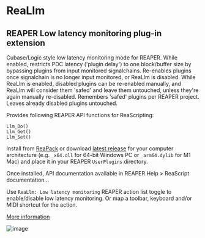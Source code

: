 # ReaLlm

## REAPER Low latency monitoring plug-in extension

Cubase/Logic style low latency monitoring mode for REAPER. While enabled, restricts PDC latency ('plugin delay') to one block/buffer size by bypassing plugins from input monitored signalchains. Re-enables plugins once signalchain is no longer input monitored, or ReaLlm is disabled. While ReaLlm is enabled, disabled plugins can be re-enabled manually, and ReaLlm will consider them 'safed' and leave them untouched, unless they're again manually re-disabled. Remembers 'safed' plugins per REAPER project. Leaves already disabled plugins untouched.

Provides following REAPER API functions for ReaScripting:

```
Llm_Do()
Llm_Get()
Llm_Set()
```

Install from [ReaPack](https://reapack.com) or download [latest release](https://github.com/ak5k/reallm/releases/latest) for your computer architecture (e.g. `_x64.dll` for 64-bit Windows PC or `_arm64.dylib` for M1 Mac) and place it in your REAPER `UserPlugins` directory.

Once installed, API documentation available in REAPER Help > ReaScript documentation...

Use `ReaLlm: Low latency monitoring` REAPER action list toggle to enable/disable low latency monitoring. Or map a toolbar, keyboard and/or MIDI shortcut for the action.

[More information](https://forum.cockos.com/showthread.php?t=245445)

![image](https://i.imgur.com/iKHyQXb.gif)

